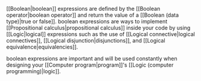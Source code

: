 [[Boolean|boolean]] expressions are defined by the [[Boolean operator|boolean operator]] and return the value of a [[Boolean (data type)|true or false]]. boolean expressions are ways to implement [[Propositional calculus|propositional calculus]] inside your code by using [[Logic|logical]] expressions such as the use of [[Logical connective|logical connectives]], [[Logical disjunction|disjunctions]], and [[Logical equivalence|equivalencies]].

boolean expressions are important and will be used constantly when designing your [[Computer program|program]]'s [[Logic (computer programming)|logic]].

